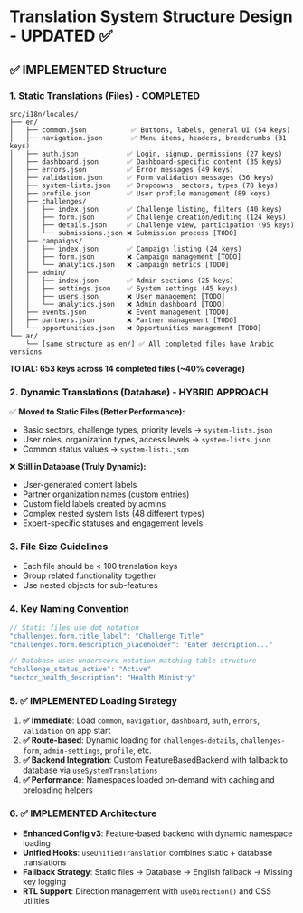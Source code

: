 # Translation System Structure Design - UPDATED ✅

## ✅ **IMPLEMENTED Structure**

### 1. Static Translations (Files) - **COMPLETED**
```
src/i18n/locales/
├── en/
│   ├── common.json           ✅ Buttons, labels, general UI (54 keys)
│   ├── navigation.json       ✅ Menu items, headers, breadcrumbs (31 keys)
│   ├── auth.json            ✅ Login, signup, permissions (27 keys)  
│   ├── dashboard.json       ✅ Dashboard-specific content (35 keys)
│   ├── errors.json          ✅ Error messages (49 keys)
│   ├── validation.json      ✅ Form validation messages (36 keys)
│   ├── system-lists.json    ✅ Dropdowns, sectors, types (78 keys)
│   ├── profile.json         ✅ User profile management (89 keys)
│   ├── challenges/
│   │   ├── index.json       ✅ Challenge listing, filters (40 keys)
│   │   ├── form.json        ✅ Challenge creation/editing (124 keys)
│   │   ├── details.json     ✅ Challenge view, participation (95 keys)
│   │   └── submissions.json ❌ Submission process [TODO]
│   ├── campaigns/
│   │   ├── index.json       ✅ Campaign listing (24 keys)
│   │   ├── form.json        ❌ Campaign management [TODO]
│   │   └── analytics.json   ❌ Campaign metrics [TODO]
│   ├── admin/
│   │   ├── index.json       ✅ Admin sections (25 keys)
│   │   ├── settings.json    ✅ System settings (45 keys)
│   │   ├── users.json       ❌ User management [TODO]
│   │   └── analytics.json   ❌ Admin dashboard [TODO]
│   ├── events.json          ❌ Event management [TODO]
│   ├── partners.json        ❌ Partner management [TODO]
│   └── opportunities.json   ❌ Opportunities management [TODO]
└── ar/
    └── [same structure as en/] ✅ All completed files have Arabic versions
```

**TOTAL: 653 keys across 14 completed files (~40% coverage)**

### 2. Dynamic Translations (Database) - **HYBRID APPROACH**
✅ **Moved to Static Files (Better Performance):**
- Basic sectors, challenge types, priority levels → `system-lists.json`
- User roles, organization types, access levels → `system-lists.json`
- Common status values → `system-lists.json`

❌ **Still in Database (Truly Dynamic):**
- User-generated content labels
- Partner organization names (custom entries)
- Custom field labels created by admins
- Complex nested system lists (48 different types)
- Expert-specific statuses and engagement levels

### 3. File Size Guidelines
- Each file should be < 100 translation keys
- Group related functionality together
- Use nested objects for sub-features

### 4. Key Naming Convention
```javascript
// Static files use dot notation
"challenges.form.title_label": "Challenge Title"
"challenges.form.description_placeholder": "Enter description..."

// Database uses underscore notation matching table structure
"challenge_status_active": "Active"
"sector_health_description": "Health Ministry"
```

### 5. ✅ **IMPLEMENTED Loading Strategy**
1. **✅ Immediate**: Load `common`, `navigation`, `dashboard`, `auth`, `errors`, `validation` on app start
2. **✅ Route-based**: Dynamic loading for `challenges-details`, `challenges-form`, `admin-settings`, `profile`, etc.
3. **✅ Backend Integration**: Custom FeatureBasedBackend with fallback to database via `useSystemTranslations`
4. **✅ Performance**: Namespaces loaded on-demand with caching and preloading helpers

### 6. ✅ **IMPLEMENTED Architecture**
- **Enhanced Config v3**: Feature-based backend with dynamic namespace loading
- **Unified Hooks**: `useUnifiedTranslation` combines static + database translations  
- **Fallback Strategy**: Static files → Database → English fallback → Missing key logging
- **RTL Support**: Direction management with `useDirection()` and CSS utilities